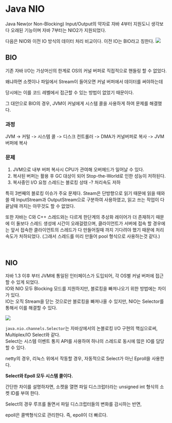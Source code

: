# Java NIO

Java New(or Non-Blocking) Input/Output의 약자로 자바 4부터 지원도니 생각보다 오래된 기능이며 자바 7부터는 NIO2가 지원되었다.

다음은 NIO와 이전 IO 방식의 데이터 처리 비교이다. 이전 IO는 BIO라고 칭한다.
![](https://img1.daumcdn.net/thumb/R1280x0/?scode=mtistory2&fname=https%3A%2F%2Fblog.kakaocdn.net%2Fdn%2FG3Y8f%2FbtqGyvZboLv%2FrbSWbT68b92WNBnWoPESDk%2Fimg.png)


## BIO
기존 자바 I/O는 가상머신의 한계로 OS의 커널 버퍼로 직접적으로 핸들링 할 수 없었다.

왜냐하면 소켓이나 파일에서 Stream이 들어오면 커널 버퍼에서 데이터를 써야하는데

당시에는 이를 코드 레벨에서 접근할 수 있는 방법이 없었기 때문이다.

그 대안으로 BIO의 경우, JVM이 커널에게 시스템 콜을 사용하게 하여 문제를 해결했다.

### 과정
JVM -> 커털 -> 시스템 콜 -> 디스크 컨트롤러 -> DMA가 커널버퍼로 복사 -> JVM 버퍼에 복사

### 문제
1. JVM으로 내부 버퍼 복사시 CPU가 관여해 오버헤드가 일어날 수 있다.
2. 복사된 버퍼는 활용 후 GC 대상이 되어 Stop-the-World로 인한 성능이 저하된다.
3. 복사중인 I/O 요청 스레드는 블로킹 상태 -? 처리속도 저하
 
특히 3번째의 블로킹 이슈가 주요 문제다. Steam은 단방향으로 읽기 때문에 읽을 때와 쓸 때 InputStream과 OutputStream으로 구분하여 사용하였고, 읽고 쓰는 작업이 다 끝날때 까지는 아무것도 할 수 없었다.

또한 자바는 C와 C++ 스레드와는 다르게 한단계의 추상화 레이어가 더 존재하기 때문에 이 둘보다 스레드 생성에 시간이 오래걸렸으며, 클라이언트가 서버에 접속 할 경우에는 앞서 접속한 클라이언트의 스레드가 다 만들어질때 까지 기다려야 했기 때문에 처리속도가 처하되었다. (그래서 스레드를 미리 만들어 pool 형식으로 사용하는것 같다.)

<br>

## NIO
자바 1.3 이후 부터 JVM에 통일된 인터페이스가 도입되어, 각 OS별 커널 버퍼에 접근 할 수 있게 되었다.  
IO와 NIO 모두 Blocking 모드를 지원하지만, 블로킹을 빠져나오기 위한 방법에는 차이가 있다.  
IO는 오직 Stream을 닫는 것으로만 블로킹을 빠져나올 수 있지만, NIO는 Selector를 통해서 이를 해결할 수 있다.

![](https://user-images.githubusercontent.com/50672087/83237115-a1054200-a1cf-11ea-9b2e-e22d3a5c5e56.png)



`java.nio.channels.Selector`는 자바상에서의 논블로킹 I/O 구현의 핵심으로써, Multiplex/IO Select와 같다.  
Select는 시스템 이벤트 통지 API를 사용하여 하나의 스레드로 동시에 많은 IO를 담당할 수 있다.

netty의 경우, 리눅스 위에서 작동할 경우, 자동적으로 Select가 아닌 Eproll을 사용한다.

**Select와 Epoll 모두 시스템 콜이다.**

간단한 차이를 설명하자면, 소켓을 열면 파일 디스크럽터라는 unsigned int 형식의 소켓 ID를 부여 한다.

Select의 경우 루프를 돌면서 파일 디스크럽터들의 변화를 감시하는 반면,

epoll은 콜백형식으로 관리한다. 즉, epoll이 더 빠르다.

 



